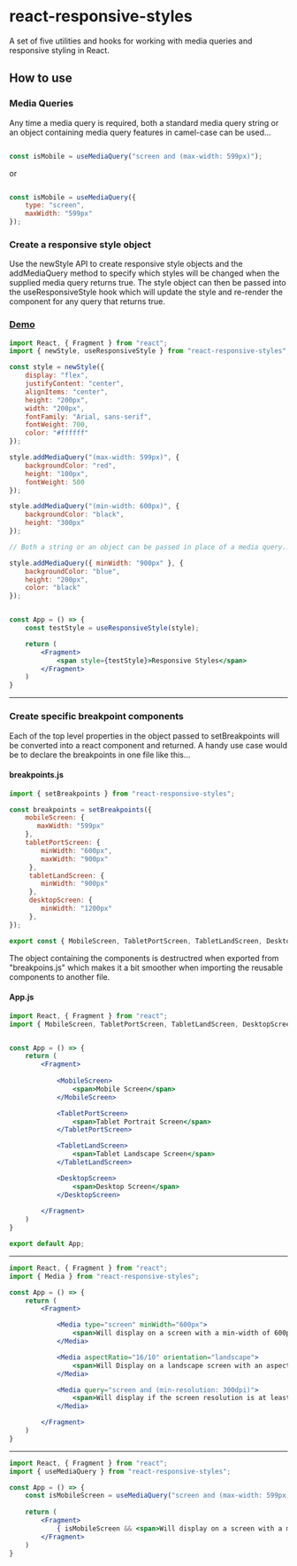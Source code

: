 # react-responsive-styles

A set of five utilities and hooks for working with media queries and responsive styling in React.

How to use
----------

### Media Queries 

Any time a media query is required, both a standard media query string or an object containing media query features in camel-case can be used...

```javascript

const isMobile = useMediaQuery("screen and (max-width: 599px)");

```

or

```javascript

const isMobile = useMediaQuery({
    type: "screen",
    maxWidth: "599px"
});

```

### Create a responsive style object

Use the newStyle API to create responsive style objects and the addMediaQuery method to specify which styles will be changed when the supplied media query returns true. The style object can then be passed into the useResponsiveStyle hook which will update the style and re-render the component for any query that returns true.

### [Demo](https://dbuzzin.github.io/react-responsive-styles/demo01.html)

```jsx
import React, { Fragment } from "react";
import { newStyle, useResponsiveStyle } from "react-responsive-styles";

const style = newStyle({
    display: "flex",
    justifyContent: "center",
    alignItems: "center",
    height: "200px", 
    width: "200px",
    fontFamily: "Arial, sans-serif",
    fontWeight: 700,
    color: "#ffffff"
});

style.addMediaQuery("(max-width: 599px)", {
    backgroundColor: "red",
    height: "100px",
    fontWeight: 500
});

style.addMediaQuery("(min-width: 600px)", {
    backgroundColor: "black",
    height: "300px"
});

// Both a string or an object can be passed in place of a media query...

style.addMediaQuery({ minWidth: "900px" }, {
    backgroundColor: "blue",
    height: "200px",
    color: "black"
});


const App = () => {
    const testStyle = useResponsiveStyle(style);

    return (
        <Fragment>
            <span style={testStyle}>Responsive Styles</span>
        </Fragment>
    )
}
```

---

### Create specific breakpoint components

Each of the top level properties in the object passed to setBreakpoints will be converted into a react component and returned. A handy use case would be to declare the breakpoints in one file like this...

#### breakpoints.js

```jsx
import { setBreakpoints } from "react-responsive-styles";

const breakpoints = setBreakpoints({
    mobileScreen: {
       maxWidth: "599px" 
    },
    tabletPortScreen: {
        minWidth: "600px",
        maxWidth: "900px" 
     },
     tabletLandScreen: {
        minWidth: "900px"
     },
     desktopScreen: {
        minWidth: "1200px"
     },
});

export const { MobileScreen, TabletPortScreen, TabletLandScreen, DesktopScreen } = breakpoints;

```

The object containing the components is destructred when exported from "breakpoins.js" which makes it a bit smoother when importing the reusable components to another file.

#### App.js

```jsx
import React, { Fragment } from "react";
import { MobileScreen, TabletPortScreen, TabletLandScreen, DesktopScreen } from "./breakpoints";


const App = () => {
    return (
        <Fragment>
        
            <MobileScreen>
                <span>Mobile Screen</span>
            </MobileScreen>

            <TabletPortScreen>
                <span>Tablet Portrait Screen</span>
            </TabletPortScreen>

            <TabletLandScreen>
                <span>Tablet Landscape Screen</span>
            </TabletLandScreen>

            <DesktopScreen>
                <span>Desktop Screen</span>
            </DesktopScreen>
            
        </Fragment>
    )
}

export default App;
```

---

```jsx
import React, { Fragment } from "react";
import { Media } from "react-responsive-styles";

const App = () => {
    return (
        <Fragment>

            <Media type="screen" minWidth="600px"> 
                <span>Will display on a screen with a min-width of 600px</span>
            </Media>

            <Media aspectRatio="16/10" orientation="landscape">
                <span>Will Display on a landscape screen with an aspect ration of 16:10</span>
            </Media>

            <Media query="screen and (min-resolution: 300dpi)">
                <span>Will display if the screen resolution is at least 300dpi</span>
            </Media>

        </Fragment>
    )
}
```

---

```jsx
import React, { Fragment } from "react";
import { useMediaQuery } from "react-responsive-styles";

const App = () => {
    const isMobileScreen = useMediaQuery("screen and (max-width: 599px)");
    
    return (
        <Fragment>
            { isMobileScreen && <span>Will display on a screen with a max-width of 599px</span> }
        </Fragment>
    )
}
```
